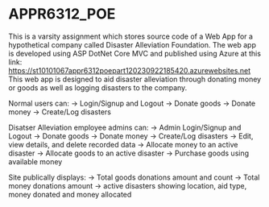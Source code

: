 # APPR6312_POE
This is a varsity assignment which stores source code of a Web App for a hypothetical company called Disaster Alleviation Foundation.
The web app is developed using ASP DotNet Core MVC and published using Azure at this link: 
https://st10101067appr6312poepart120230922185420.azurewebsites.net 
This web app is designed to aid disaster alleviation through donating money or goods as well as logging disasters to the company. 

Normal users can: 
-> Login/Signup and Logout
-> Donate goods
-> Donate money
-> Create/Log disasters

Disatser Alleviation employee admins can:
-> Admin Login/Signup and Logout
-> Donate goods
-> Donate money
-> Create/Log disasters
-> Edit, view details, and delete recorded data
-> Allocate money to an active disaster
-> Allocate goods to an active disaster
-> Purchase goods using available money

Site publically displays:
-> Total goods donations amount and count
-> Total money donations amount
-> active disasters showing location, aid type, money donated and money allocated 
